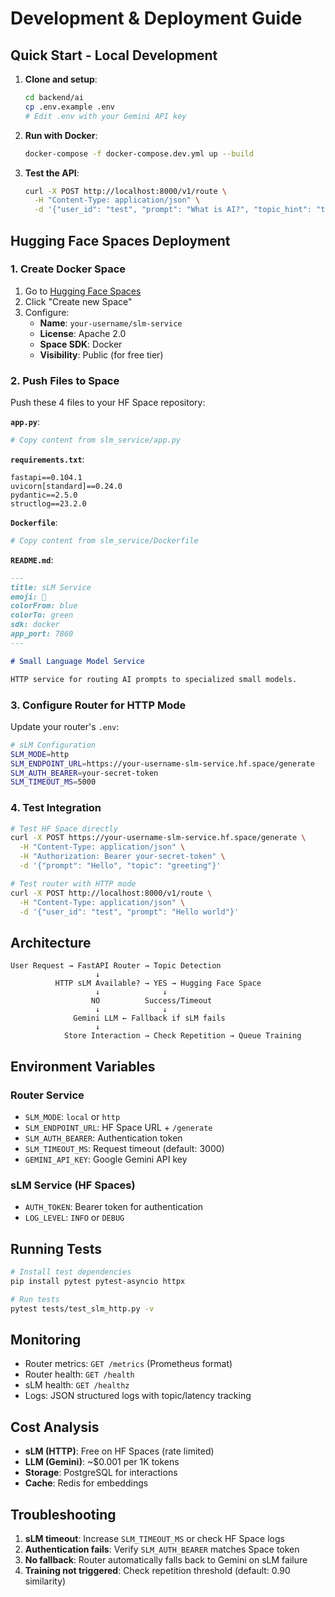 # Development & Deployment Guide

## Quick Start - Local Development

1. **Clone and setup**:
   ```bash
   cd backend/ai
   cp .env.example .env
   # Edit .env with your Gemini API key
   ```

2. **Run with Docker**:
   ```bash
   docker-compose -f docker-compose.dev.yml up --build
   ```

3. **Test the API**:
   ```bash
   curl -X POST http://localhost:8000/v1/route \
     -H "Content-Type: application/json" \
     -d '{"user_id": "test", "prompt": "What is AI?", "topic_hint": "technology"}'
   ```

## Hugging Face Spaces Deployment

### 1. Create Docker Space

1. Go to [Hugging Face Spaces](https://huggingface.co/spaces)
2. Click "Create new Space"
3. Configure:
   - **Name**: `your-username/slm-service`
   - **License**: Apache 2.0
   - **Space SDK**: Docker
   - **Visibility**: Public (for free tier)

### 2. Push Files to Space

Push these 4 files to your HF Space repository:

**`app.py`**:
```python
# Copy content from slm_service/app.py
```

**`requirements.txt`**:
```
fastapi==0.104.1
uvicorn[standard]==0.24.0
pydantic==2.5.0
structlog==23.2.0
```

**`Dockerfile`**:
```dockerfile
# Copy content from slm_service/Dockerfile
```

**`README.md`**:
```markdown
---
title: sLM Service
emoji: 🤖
colorFrom: blue
colorTo: green
sdk: docker
app_port: 7860
---

# Small Language Model Service

HTTP service for routing AI prompts to specialized small models.
```

### 3. Configure Router for HTTP Mode

Update your router's `.env`:
```bash
# sLM Configuration
SLM_MODE=http
SLM_ENDPOINT_URL=https://your-username-slm-service.hf.space/generate
SLM_AUTH_BEARER=your-secret-token
SLM_TIMEOUT_MS=5000
```

### 4. Test Integration

```bash
# Test HF Space directly
curl -X POST https://your-username-slm-service.hf.space/generate \
  -H "Content-Type: application/json" \
  -H "Authorization: Bearer your-secret-token" \
  -d '{"prompt": "Hello", "topic": "greeting"}'

# Test router with HTTP mode
curl -X POST http://localhost:8000/v1/route \
  -H "Content-Type: application/json" \
  -d '{"user_id": "test", "prompt": "Hello world"}'
```

## Architecture

```
User Request → FastAPI Router → Topic Detection
                   ↓
          HTTP sLM Available? → YES → Hugging Face Space
                   ↓              ↓
                  NO          Success/Timeout
                   ↓              ↓
              Gemini LLM ← Fallback if sLM fails
                   ↓
            Store Interaction → Check Repetition → Queue Training
```

## Environment Variables

### Router Service
- `SLM_MODE`: `local` or `http`
- `SLM_ENDPOINT_URL`: HF Space URL + `/generate`
- `SLM_AUTH_BEARER`: Authentication token
- `SLM_TIMEOUT_MS`: Request timeout (default: 3000)
- `GEMINI_API_KEY`: Google Gemini API key

### sLM Service (HF Spaces)
- `AUTH_TOKEN`: Bearer token for authentication
- `LOG_LEVEL`: `INFO` or `DEBUG`

## Running Tests

```bash
# Install test dependencies
pip install pytest pytest-asyncio httpx

# Run tests
pytest tests/test_slm_http.py -v
```

## Monitoring

- Router metrics: `GET /metrics` (Prometheus format)
- Router health: `GET /health`
- sLM health: `GET /healthz`
- Logs: JSON structured logs with topic/latency tracking

## Cost Analysis

- **sLM (HTTP)**: Free on HF Spaces (rate limited)
- **LLM (Gemini)**: ~$0.001 per 1K tokens
- **Storage**: PostgreSQL for interactions
- **Cache**: Redis for embeddings

## Troubleshooting

1. **sLM timeout**: Increase `SLM_TIMEOUT_MS` or check HF Space logs
2. **Authentication fails**: Verify `SLM_AUTH_BEARER` matches Space token
3. **No fallback**: Router automatically falls back to Gemini on sLM failure
4. **Training not triggered**: Check repetition threshold (default: 0.90 similarity)